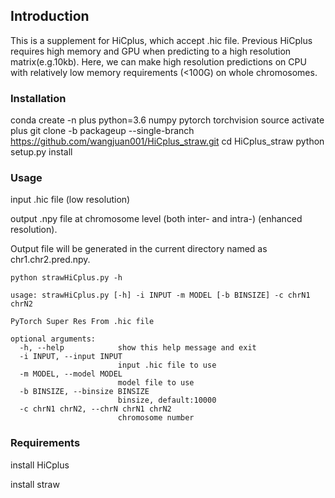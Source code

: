 ## Introduction
This is a supplement for HiCplus, which accept .hic file. Previous HiCplus requires high memory and GPU when predicting to a high resolution matrix(e.g.10kb). Here, we can make high resolution predictions on CPU with relatively low memory requirements (<100G) on whole chromosomes.

### Installation
conda create -n plus python=3.6 numpy pytorch torchvision
source activate plus
git clone -b packageup --single-branch https://github.com/wangjuan001/HiCplus_straw.git
cd HiCplus_straw
python setup.py install

### Usage
input .hic file  (low resolution)

output  .npy file at chromosome level (both inter- and intra-) (enhanced resolution).

Output file will be generated in the current directory named as chr1.chr2.pred.npy.

```
python strawHiCplus.py -h

```

```
usage: strawHiCplus.py [-h] -i INPUT -m MODEL [-b BINSIZE] -c chrN1 chrN2

PyTorch Super Res From .hic file

optional arguments:
  -h, --help            show this help message and exit
  -i INPUT, --input INPUT
                        input .hic file to use
  -m MODEL, --model MODEL
                        model file to use
  -b BINSIZE, --binsize BINSIZE
                        binsize, default:10000
  -c chrN1 chrN2, --chrN chrN1 chrN2
                        chromosome number

```

### Requirements
install HiCplus

install straw
